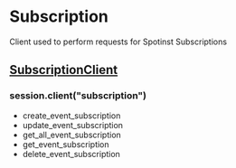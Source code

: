 # Subscription
Client used to perform requests for Spotinst Subscriptions

## [SubscriptionClient](./subscription_client.md)
### session.client("subscription")

 * create_event_subscription
 * update_event_subscription
 * get_all_event_subscription
 * get_event_subscription
 * delete_event_subscription
